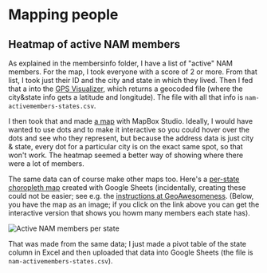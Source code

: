 # Mapping people

## Heatmap of active NAM members

As explained in the membersinfo folder, I have a list of "active" NAM members. For the map, I took everyone with a score of 2 or more.  From that list, I took just their ID and the city and state in which they lived. Then I fed that a into the [GPS Visualizer](https://www.gpsvisualizer.com/geocoder/), which returns a geocoded file (where the city&state info gets a latitude and longitude). The file with all that info is `nam-activemembers-states.csv`.

I then took that and made [a map](https://api.mapbox.com/styles/v1/vhulden/cklewcktt0fe917sbgh75hjqa.html?fresh=true&title=copy&access_token=pk.eyJ1Ijoidmh1bGRlbiIsImEiOiJjaXhkYzFmc3UwMGtnMm9sZnZob2psbmJlIn0.cdxpQbloljQQ7KtgZHkKJQ) with MapBox Studio. Ideally, I would have wanted to use dots and to make it interactive so you could hover over the dots and see who they represent, but because the address data is just city & state, every dot for a particular city is on the exact same spot, so that won't work. The heatmap seemed a better way of showing where there were a lot of members.

The same data can of course make other maps too. Here's a [per-state choropleth map](https://docs.google.com/spreadsheets/d/e/2PACX-1vSsJcuJ9JFb4MYF0TZbrA4jwEdf8hzyBKJJC0queCudGMduzqQ5iOFj1iWN1EOooWEINR5DK9w8fA0r/pubchart?oid=1273408223&format=interactive) created with Google Sheets (incidentally, creating these could not be easier; see e.g. the [instructions at GeoAwesomeness](https://geoawesomeness.com/make-awesome-interactive-map-using-google-sheets-1-minute/). (Below, you have the map as an image; if you click on the link above you can get the interactive version that shows you howm many members each state has).

![Active NAM members per state](https://github.com/vhulden/governmentbythebosses/blob/main/maps/activemembers.png)

That was made from the same data; I just made a pivot table of the state column in Excel and then uploaded that data into Google Sheets (the file is `nam-activemembers-states.csv`).
